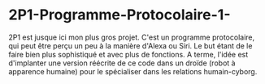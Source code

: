 # 2P1-Programme-Protocolaire-1-
2P1 est jusque ici mon plus gros projet. C'est un programme protocolaire, qui peut être perçu un peu à la manière d'Alexa ou Siri. Le but étant de le faire bien plus sophistiqué et avec plus de fonctions. A terme, l'idée est d'implanter une version réécrite de ce code dans un droïde (robot à apparence humaine) pour le spécialiser dans les relations humain-cyborg. 
